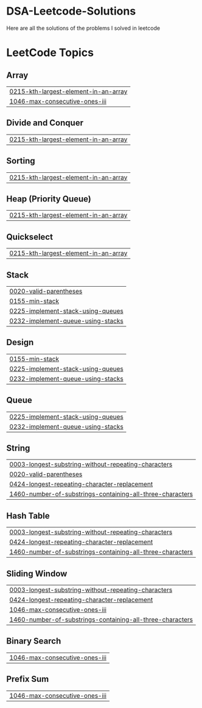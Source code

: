 # DSA-Leetcode-Solutions
Here are all the solutions of the problems I solved in leetcode

<!---LeetCode Topics Start-->
# LeetCode Topics
## Array
|  |
| ------- |
| [0215-kth-largest-element-in-an-array](https://github.com/Anichattrjee/DSA-Leetcode-Solutions/tree/master/0215-kth-largest-element-in-an-array) |
| [1046-max-consecutive-ones-iii](https://github.com/Anichattrjee/DSA-Leetcode-Solutions/tree/master/1046-max-consecutive-ones-iii) |
## Divide and Conquer
|  |
| ------- |
| [0215-kth-largest-element-in-an-array](https://github.com/Anichattrjee/DSA-Leetcode-Solutions/tree/master/0215-kth-largest-element-in-an-array) |
## Sorting
|  |
| ------- |
| [0215-kth-largest-element-in-an-array](https://github.com/Anichattrjee/DSA-Leetcode-Solutions/tree/master/0215-kth-largest-element-in-an-array) |
## Heap (Priority Queue)
|  |
| ------- |
| [0215-kth-largest-element-in-an-array](https://github.com/Anichattrjee/DSA-Leetcode-Solutions/tree/master/0215-kth-largest-element-in-an-array) |
## Quickselect
|  |
| ------- |
| [0215-kth-largest-element-in-an-array](https://github.com/Anichattrjee/DSA-Leetcode-Solutions/tree/master/0215-kth-largest-element-in-an-array) |
## Stack
|  |
| ------- |
| [0020-valid-parentheses](https://github.com/Anichattrjee/DSA-Leetcode-Solutions/tree/master/0020-valid-parentheses) |
| [0155-min-stack](https://github.com/Anichattrjee/DSA-Leetcode-Solutions/tree/master/0155-min-stack) |
| [0225-implement-stack-using-queues](https://github.com/Anichattrjee/DSA-Leetcode-Solutions/tree/master/0225-implement-stack-using-queues) |
| [0232-implement-queue-using-stacks](https://github.com/Anichattrjee/DSA-Leetcode-Solutions/tree/master/0232-implement-queue-using-stacks) |
## Design
|  |
| ------- |
| [0155-min-stack](https://github.com/Anichattrjee/DSA-Leetcode-Solutions/tree/master/0155-min-stack) |
| [0225-implement-stack-using-queues](https://github.com/Anichattrjee/DSA-Leetcode-Solutions/tree/master/0225-implement-stack-using-queues) |
| [0232-implement-queue-using-stacks](https://github.com/Anichattrjee/DSA-Leetcode-Solutions/tree/master/0232-implement-queue-using-stacks) |
## Queue
|  |
| ------- |
| [0225-implement-stack-using-queues](https://github.com/Anichattrjee/DSA-Leetcode-Solutions/tree/master/0225-implement-stack-using-queues) |
| [0232-implement-queue-using-stacks](https://github.com/Anichattrjee/DSA-Leetcode-Solutions/tree/master/0232-implement-queue-using-stacks) |
## String
|  |
| ------- |
| [0003-longest-substring-without-repeating-characters](https://github.com/Anichattrjee/DSA-Leetcode-Solutions/tree/master/0003-longest-substring-without-repeating-characters) |
| [0020-valid-parentheses](https://github.com/Anichattrjee/DSA-Leetcode-Solutions/tree/master/0020-valid-parentheses) |
| [0424-longest-repeating-character-replacement](https://github.com/Anichattrjee/DSA-Leetcode-Solutions/tree/master/0424-longest-repeating-character-replacement) |
| [1460-number-of-substrings-containing-all-three-characters](https://github.com/Anichattrjee/DSA-Leetcode-Solutions/tree/master/1460-number-of-substrings-containing-all-three-characters) |
## Hash Table
|  |
| ------- |
| [0003-longest-substring-without-repeating-characters](https://github.com/Anichattrjee/DSA-Leetcode-Solutions/tree/master/0003-longest-substring-without-repeating-characters) |
| [0424-longest-repeating-character-replacement](https://github.com/Anichattrjee/DSA-Leetcode-Solutions/tree/master/0424-longest-repeating-character-replacement) |
| [1460-number-of-substrings-containing-all-three-characters](https://github.com/Anichattrjee/DSA-Leetcode-Solutions/tree/master/1460-number-of-substrings-containing-all-three-characters) |
## Sliding Window
|  |
| ------- |
| [0003-longest-substring-without-repeating-characters](https://github.com/Anichattrjee/DSA-Leetcode-Solutions/tree/master/0003-longest-substring-without-repeating-characters) |
| [0424-longest-repeating-character-replacement](https://github.com/Anichattrjee/DSA-Leetcode-Solutions/tree/master/0424-longest-repeating-character-replacement) |
| [1046-max-consecutive-ones-iii](https://github.com/Anichattrjee/DSA-Leetcode-Solutions/tree/master/1046-max-consecutive-ones-iii) |
| [1460-number-of-substrings-containing-all-three-characters](https://github.com/Anichattrjee/DSA-Leetcode-Solutions/tree/master/1460-number-of-substrings-containing-all-three-characters) |
## Binary Search
|  |
| ------- |
| [1046-max-consecutive-ones-iii](https://github.com/Anichattrjee/DSA-Leetcode-Solutions/tree/master/1046-max-consecutive-ones-iii) |
## Prefix Sum
|  |
| ------- |
| [1046-max-consecutive-ones-iii](https://github.com/Anichattrjee/DSA-Leetcode-Solutions/tree/master/1046-max-consecutive-ones-iii) |
<!---LeetCode Topics End-->